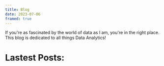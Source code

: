 ```yaml
---
title: Blog
date: 2023-07-06
framed: true
---
```


 If you're as fascinated by the world of data as I am, you're in the right place. This blog is dedicated to all things Data Analytics!


# Lastest Posts: